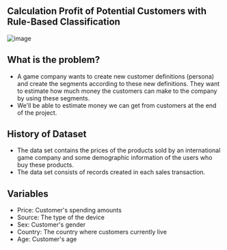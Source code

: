 ## Calculation Profit of Potential Customers with Rule-Based Classification

  ![image](https://user-images.githubusercontent.com/76595310/122676304-41b50e00-d1e6-11eb-8076-6c4c89bd7dda.png)
  
## What is the problem?

* A game company wants to create new customer definitions (persona) and create the segments according to these new definitions. They want to estimate how much money the customers can make to the company by using these segments.
* We'll be able to estimate money we can get from customers at the end of the project.

## History of Dataset

* The data set contains the prices of the products sold by an international game company and some demographic information of the users who buy these products.
* The data set consists of records created in each sales transaction.

## Variables

* Price: Customer's spending amounts
* Source: The type of the device
* Sex: Customer's gender
* Country: The country where customers currently live
* Age: Customer's age 
